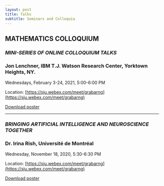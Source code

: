 ```yaml
---
layout: post
title: Talks
subtitle: Seminars and Colloquia
---
```


## MATHEMATICS COLLOQUIUM

### *MINI-SERIES OF ONLINE COLLOQUIUM TALKS*

### Jon Lenchner, IBM T.J. Watson Research Center, Yorktown Heights, NY. 

Wednesdays, February 3-24, 2021, 5:00-6:00 PM

Location: [https://sju.webex.com/meet/grabarng](https://sju.webex.com/meet/grabarng)

<a href="/assets/img/JLenchnerII.pdf" download>Download poster</a>

---

### *BRINGING ARTIFICIAL INTELLIGENCE AND NEUROSCIENCE TOGETHER*

### Dr. Irina Rish, Université de Montréal

Wednesday, November 18, 2020, 5:30-6:30 PM 

Location: [https://sju.webex.com/meet/grabarng](https://sju.webex.com/meet/grabarng)

<a href="/assets/img/IRish.pdf" download>Download poster</a>
